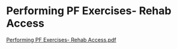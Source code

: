 # Performing PF Exercises- Rehab Access

[Performing PF Exercises- Rehab Access.pdf](Performing%20PF%20Exercises-%20Rehab%20Access%20db0d59050cb94cd3b6550ed16bbb6a5e/Performing_PF_Exercises-_Rehab_Access.pdf)